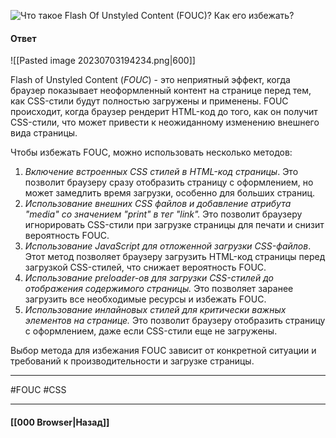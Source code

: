 ![Что такое Flash Of Unstyled Content (FOUC)? Как его избежать?](https://youtu.be/yvOXvZ8aEFo?t=164)

#### Ответ

![[Pasted image 20230703194234.png|600]]

Flash of Unstyled Content (*FOUC*) - это неприятный эффект, когда браузер показывает неоформленный контент на странице перед тем, как CSS-стили будут полностью загружены и применены. FOUC происходит, когда браузер рендерит HTML-код до того, как он получит CSS-стили, что может привести к неожиданному изменению внешнего вида страницы.

Чтобы избежать FOUC, можно использовать несколько методов:

1. *Включение встроенных CSS стилей в HTML-код страницы*. Это позволит браузеру сразу отобразить страницу с оформлением, но может замедлить время загрузки, особенно для больших страниц.
2. *Использование внешних CSS файлов и добавление атрибута "media" со значением "print" в тег "link".* Это позволит браузеру игнорировать CSS-стили при загрузке страницы для печати и снизит вероятность FOUC.
3. *Использование JavaScript для отложенной загрузки CSS-файлов*. Этот метод позволяет браузеру загрузить HTML-код страницы перед загрузкой CSS-стилей, что снижает вероятность FOUC.
4. *Использование preloader-ов для загрузки CSS-стилей до отображения содержимого страницы.* Это позволяет заранее загрузить все необходимые ресурсы и избежать FOUC.
5. *Использование инлайновых стилей для критически важных элементов на странице.* Это позволит браузеру отобразить страницу с оформлением, даже если CSS-стили еще не загружены.

Выбор метода для избежания FOUC зависит от конкретной ситуации и требований к производительности и загрузке страницы.

___
#FOUC #CSS

___

#### [[000 Browser|Назад]]